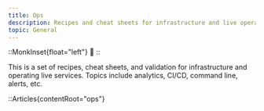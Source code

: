 ```yaml
---
title: Ops
description: Recipes and cheat sheets for infrastructure and live operations
topic: General
---
```


::MonkInset{float="left"}
:robot:
::

This is a set of recipes, cheat sheets, and validation for infrastructure and operating live services. Topics include analytics, CI/CD, command line, alerts, etc.

::Articles{contentRoot="ops"}


